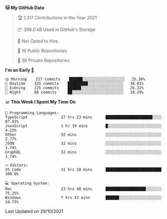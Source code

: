 <!--START_SECTION:waka-->
**🐱 My GitHub Data** 

> 🏆 1,317 Contributions in the Year 2021
 > 
> 📦 398.0 kB Used in GitHub's Storage 
 > 
> 🚫 Not Opted to Hire
 > 
> 📜 16 Public Repositories 
 > 
> 🔑 39 Private Repositories  
 > 
**I'm an Early 🐤** 

```text
🌞 Morning    217 commits    ██████░░░░░░░░░░░░░░░░░░░   25.38% 
🌆 Daytime    325 commits    █████████░░░░░░░░░░░░░░░░   38.01% 
🌃 Evening    225 commits    ██████░░░░░░░░░░░░░░░░░░░   26.32% 
🌙 Night      88 commits     ██░░░░░░░░░░░░░░░░░░░░░░░   10.29%

```


📊 **This Week I Spent My Time On** 

```text
💬 Programming Languages: 
TypeScript               27 hrs 23 mins      █████████████████████░░░░   87.01% 
JavaScript               1 hr 19 mins        █░░░░░░░░░░░░░░░░░░░░░░░░   4.22% 
Other                    52 mins             ░░░░░░░░░░░░░░░░░░░░░░░░░   2.77% 
JSON                     32 mins             ░░░░░░░░░░░░░░░░░░░░░░░░░   1.74% 
GraphQL                  32 mins             ░░░░░░░░░░░░░░░░░░░░░░░░░   1.74%

🔥 Editors: 
VS Code                  31 hrs 28 mins      █████████████████████████   100.0%

💻 Operating System: 
Mac                      23 hrs 40 mins      ██████████████████░░░░░░░   75.25% 
Windows                  7 hrs 47 mins       ██████░░░░░░░░░░░░░░░░░░░   24.75%

```


 Last Updated on 29/10/2021
<!--END_SECTION:waka-->

